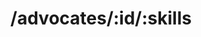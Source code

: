---
title: /advocates/:id/:skills
position: 1.6
type: get
description: Get Advocate's Skills
parameters:
  - name:
    content:
content_markdown: |-
  Returns the skills of a specific advocate
left_code_blocks:
  - code_block: |-
      $.get("http://api.myapp.com/advocates/yitzi/skills", {
        token: "YOUR_APP_KEY",
      }, function(data) {
        alert(data);
      });
    title: jQuery
    language: javascript
  - code_block: |-
      r = requests.get("http://api.devrel.com/advocates/yitzi/skills", token="YOUR_APP_KEY")
      print r.text
    title: Python
    language: python
  - code_block: |-
      var request = require("request");
      request("http://api.devrel.com/advocates/yitzi/skills?token=YOUR_APP_KEY", function (error, response, body) {
      if (!error && response.statusCode == 200) {
        console.log(body);
      }
    title: Node.js
    language: javascript
  - code_block: |-
      curl http://sampleapi.devrel.com/advocates/yitzi/skills?key=YOUR_APP_KEY
    title: Curl
    language: bash 
right_code_blocks:
  - code_block: |2-
      [
        {
          "skill": "learning new technologies",
          "description": "Yitzi picks up new technologies rapidly and quickly finds creative and fun ways to put them to use",
          "examples": "As a development lead on projects ranging from education to legal research and more Yitzi has proven himself capable of picking up new technologies on the fly and implementing them with a focus on best practice. In the heat of action Yitzi has learnt Android, Java, PostgreSQL, Elastic, and much more. Yitzi is a tireless tinkerer who wil not put down a new technology until he masters it!"
        },
        {
          "skill": "Boiling Hi-tech down to its fundamental ingredients and presenting complex concepts to audiences of all levels at their level",
          "description": "Years of working directly with clients as well as presenting tech workshops for all ages has helped Yitzi to hone his teaching methods.",
          "examples": "Yitzi runs the popular workshops at TeamUP Israel that teaches tech (RasPi, Android..) to people of all ages."
         }
      ]
    title: Response
    language: json
  - code_block: |2-
      {
        "error": true,
        "message": "Advocate has no skillz, RUN AWAY!"
      }
    title: Error
    language: json
---